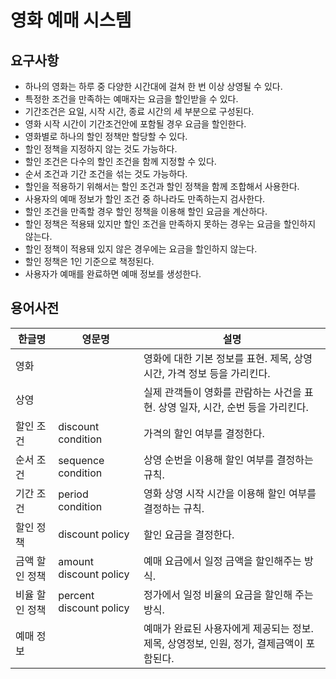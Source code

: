 # 영화 예매 시스템

## 요구사항

- 하나의 영화는 하루 중 다양한 시간대에 걸쳐 한 번 이상 상영될 수 있다.
- 특정한 조건을 만족하는 예매자는 요금을 할인받을 수 있다.
- 기간조건은 요일, 시작 시간, 종료 시간의 세 부분으로 구성된다.
- 영화 시작 시간이 기간조건안에 포함될 경우 요금을 할인한다.
- 영화별로 하나의 할인 정책만 할당할 수 있다.
- 할인 정책을 지정하지 않는 것도 가능하다.
- 할인 조건은 다수의 할인 조건을 함께 지정할 수 있다.
- 순서 조건과 기간 조건을 섞는 것도 가능하다.
- 할인을 적용하기 위해서는 할인 조건과 할인 정책을 함께 조합해서 사용한다.
- 사용자의 예매 정보가 할인 조건 중 하나라도 만족하는지 검사한다.
- 할인 조건을 만족할 경우 할인 정책을 이용해 할인 요금을 계산하다.
- 할인 정책은 적용돼 있지만 할인 조건을 만족하지 못하는 경우는 요금을 할인하지 않는다.
- 할인 정책이 적용돼 있지 않은 경우에는 요금을 할인하지 않는다.
- 할인 정책은 1인 기준으로 책정된다.
- 사용자가 예매를 완료하면 예매 정보를 생성한다.


## 용어사전

| 한글명 | 영문명 | 설명 |
| --- | --- | --- |
|영화| |영화에 대한 기본 정보를 표현. 제목, 상영시간, 가격 정보 등을 가리킨다.|
|상영| |실제 관객들이 영화를 관람하는 사건을 표현. 상영 일자, 시간, 순번 등을 가리킨다.|
|할인 조건|discount condition|가격의 할인 여부를 결정한다.|
|순서 조건|sequence condition|상영 순번을 이용해 할인 여부를 결정하는 규칙.|
|기간 조건|period condition|영화 상영 시작 시간을 이용해 할인 여부를 결정하는 규칙.|
|할인 정책|discount policy|할인 요금을 결정한다.|
|금액 할인 정책|amount discount policy|예매 요금에서 일정 금액을 할인해주는 방식.|
|비율 할인 정책|percent discount policy|정가에서 일정 비율의 요금을 할인해 주는 방식.|
|예매 정보| |예매가 완료된 사용자에게 제공되는 정보. 제목, 상영정보, 인원, 정가, 결제금액이 포함된다.|